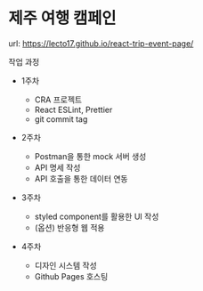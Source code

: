 # 제주 여행 캠페인

url: https://lecto17.github.io/react-trip-event-page/


작업 과정
* 1주차

  - CRA 프로젝트 
  - React ESLint, Prettier
  - git commit tag


* 2주차

  - Postman을 통한 mock 서버 생성
  - API 명세 작성
  - API 호출을 통한 데이터 연동
  
 
* 3주차
  - styled component를 활용한 UI 작성
  - (옵션) 반응형 웹 적용


* 4주차
  - 디자인 시스템 작성
  - Github Pages 호스팅
